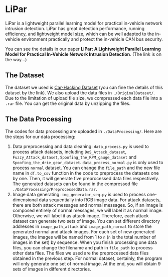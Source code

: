 # LiPar

LiPar is a lightweight parallel learning model for practical in-vehicle network intrusion detection. LiPar has great detection performance, running efficiency, and lightweight model size, which can be well adapted to the in-vehicle environment practically and protect the in-vehicle CAN bus security.

You can see the details in our paper **LiPar: A Lightweight Parallel Learning Model for Practical In-Vehicle Network Intrusion Detection**. (The link is on the way...)

## The Dataset

The dataset we used is [Car-Hacking Dataset](https://ocslab.hksecurity.net/Datasets/car-hacking-dataset) (you can fine the details of this dataset by the link). We also upload the data files in `./OriginalDataset/`. Due to the limitation of upload file size, we compressed each data file into a `.rar` file. You can get the original data by unzipping the files. 

## The Data Processing

The codes for data processing are uploaded in `./DataProcessing/`. Here are the steps for our data processing:

1. Data preprocessing and data cleaning: `data_process.py` is used to process attack datasets, including `DoS_Attack_dataset`, `Fuzzy_Attack_dataset`, `Spoofing_the_RPM_gauge_dataset` and `Spoofing_the_drie_gear_dataset`. `data_process_normal.py` is only used to process `normal` dataset. You can change the `file_path` and the new file name in `df.to_csv` function in the code to preprocess the datasets one by one. Then, it will generate five preprocessed data files respectively. The generated datasets can be found in the compressed file `./DataProcessing/PreprocessedData.rar`. 
2. Image data generating: `img_generator_seq.py` is used to process one-dimensional data sequentially into RGB image data. For attack datasets, there are both attack messages and normal messages. So, if an image is composed entirely of normal messages, we will label it as normal image. Otherwise, we will label it as attack image. Therefore, each attack dataset can generate two sets of image. You can set different directory addresses in `image_path_attack` and `image_path_normal` to store the generated normal and attack images. For each set of new generated images, the images will be named from 1 to `n` (`n` is the total number of images in the set) by sequence. When you finish processing one data files, you can change the filename and path in `file_path` to process other data files. The files we used are the preprocessed data files obtained in the previous step. For normal dataset, certainly, the program will only generate one set of normal image. At the end, you will obtain 9 sets of images in different directories.

















